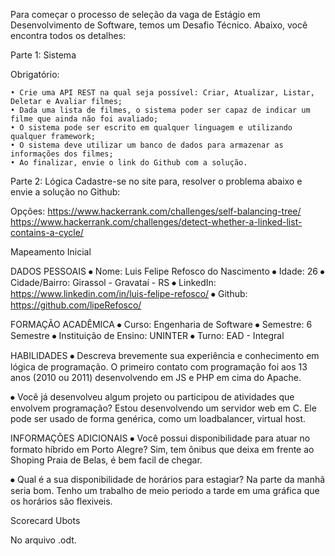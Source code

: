 
Para começar o processo de seleção da vaga de Estágio em Desenvolvimento de Software, temos um Desafio Técnico. Abaixo, você encontra todos os detalhes:

Parte 1: Sistema

Obrigatório:

    • Crie uma API REST na qual seja possível: Criar, Atualizar, Listar, Deletar e Avaliar filmes;
    • Dada uma lista de filmes, o sistema poder ser capaz de indicar um filme que ainda não foi avaliado;
    • O sistema pode ser escrito em qualquer linguagem e utilizando qualquer framework;
    • O sistema deve utilizar um banco de dados para armazenar as informações dos filmes;
    • Ao finalizar, envie o link do Github com a solução.

Parte 2: Lógica
Cadastre-se no site para, resolver o problema abaixo e envie a solução no Github:

Opções:
https://www.hackerrank.com/challenges/self-balancing-tree/
https://www.hackerrank.com/challenges/detect-whether-a-linked-list-contains-a-cycle/

Mapeamento Inicial

DADOS PESSOAIS
⦁ Nome: Luis Felipe Refosco do Nascimento
⦁ Idade: 26
⦁ Cidade/Bairro: Girassol - Gravataí - RS
⦁ LinkedIn: https://www.linkedin.com/in/luis-felipe-refosco/
⦁ Github: https://github.com/lipeRefosco/

FORMAÇÃO ACADÊMICA
⦁ Curso: Engenharia de Software
⦁ Semestre: 6 Semestre
⦁ Instituição de Ensino:  UNINTER
⦁ Turno: EAD - Integral


HABILIDADES
⦁ Descreva brevemente sua experiência e conhecimento em lógica de programação.
O primeiro contato com programação foi aos 13 anos (2010 ou 2011) desenvolvendo em JS e PHP em cima do Apache.

⦁ Você já desenvolveu algum projeto ou participou de atividades que envolvem programação?
Estou desenvolvendo um servidor web em C. Ele pode ser usado de forma genérica, como um loadbalancer, virtual host.

INFORMAÇÕES ADICIONAIS
⦁ Você possui disponibilidade para atuar no formato híbrido em Porto Alegre?
Sim, tem ônibus que deixa em frente ao Shoping Praia de Belas, é bem facil de chegar.

⦁ Qual é a sua disponibilidade de horários para estagiar? 
Na parte da manhã seria bom. Tenho um trabalho de meio periodo a tarde em uma gráfica que os horários são flexiveis.


Scorecard Ubots

No arquivo .odt.